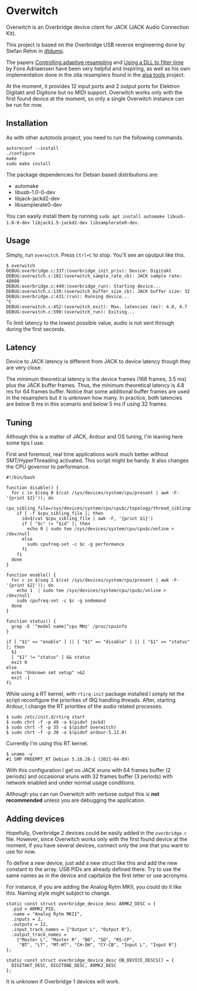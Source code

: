 # Overwitch

Overwitch is an Overbridge device client for JACK (JACK Audio Connection Kit).

This project is based on the Overbridge USB reverse engineering done by Stefan Rehm in [dtdump](https://github.com/droelfdroelf/dtdump).

The papers [Controlling adaptive resampling](https://kokkinizita.linuxaudio.org/papers/adapt-resamp.pdf) and [Using a DLL to filter time](https://kokkinizita.linuxaudio.org/papers/usingdll.pdf) by Fons Adriaensen have been very helpful and inspiring, as well as his own implementation done in the zita resamplers found in the [alsa tools](https://github.com/jackaudio/tools) project.

At the moment, it provides 12 input ports and 2 output ports for Elektron Digitakt and Digitone but no MIDI support. Overwitch works only with the first found device at the moment, so only a single Overwitch instance can be run for now.

## Installation

As with other autotools project, you need to run the following commands.

```
autoreconf --install
./configure
make
sudo make install
```

The package dependencies for Debian based distributions are:
- automake
- libusb-1.0-0-dev
- libjack-jackd2-dev
- libsamplerate0-dev

You can easily install them by running `sudo apt install automake libusb-1.0-0-dev libjack1.5-jackd2-dev libsamplerate0-dev`.

## Usage

Simply, run `overwitch`. Press `Ctrl+C` to stop. You'll see an oputput like this.

```
$ overwitch
DEBUG:overbridge.c:337:(overbridge_init_priv): Device: Digitakt
DEBUG:overwitch.c:102:(overwitch_sample_rate_cb): JACK sample rate: 48000
DEBUG:overbridge.c:449:(overbridge_run): Starting device...
DEBUG:overwitch.c:130:(overwitch_buffer_size_cb): JACK buffer size: 32
DEBUG:overbridge.c:431:(run): Running device...
^C
DEBUG:overwitch.c:452:(overwitch_exit): Max. latencies (ms): 4.8, 4.7
DEBUG:overwitch.c:590:(overwitch_run): Exiting...
```

To limit latency to the lowest possible value, audio is not sent through during the first seconds.

## Latency

Device to JACK latency is different from JACK to device latency though they are very close.

The minimum theoretical latency is the device frames (168 frames, 3.5 ms) plus the JACK buffer frames. Thus, the minimum theoretical latency is 4.8 ms for 64 frames buffer. Notice that some additional buffer frames are used in the resamplers but it is unknown how many. In practice, both latencies are below 6 ms in this scenario and below 5 ms if using 32 frames.

## Tuning

Although this is a matter of JACK, Ardour and OS tuning, I'm leaving here some tips I use.

First and foremost, real time applications work much better without SMT/HyperThreading activated. This script might be handy. It also changes the CPU governor to performance.

```
#!/bin/bash

function disable() {
  for c in $(seq 0 $(cat /sys/devices/system/cpu/present | awk -F- '{print $2}')); do
    cpu_sibling_file=/sys/devices/system/cpu/cpu$c/topology/thread_siblings_list
    if [ -f $cpu_sibling_file ]; then
      id=$(cat $cpu_sibling_file | awk -F, '{print $1}')
      if [ "$c" != "$id" ]; then
        echo 0 | sudo tee /sys/devices/system/cpu/cpu$c/online > /dev/null
      else
        sudo cpufreq-set -c $c -g performance
      fi
    fi
  done
}

function enable() {
  for c in $(seq 1 $(cat /sys/devices/system/cpu/present | awk -F- '{print $2}')); do
    echo 1  | sudo tee /sys/devices/system/cpu/cpu$c/online > /dev/null
    sudo cpufreq-set -c $c -g ondemand
  done
}

function status() {
  grep -E '^model name|^cpu MHz' /proc/cpuinfo
}

if [ "$1" == "enable" ] || [ "$1" == "disable" ] || [ "$1" == "status" ]; then
  $1
  [ "$1" != "status" ] && status
  exit 0
else
  echo "Unknown smt setup" >&2
  exit -1
fi
```

While using a RT kernel, with `rtirq-init` package installed I simply let the script reconfigure the priorities of IRQ handling threads. After, starting Ardour, I change the RT priorities of the audio related processes.

```
$ sudo /etc/init.d/rtirq start
$ sudo chrt -f -p 40 -a $(pidof jackd)
$ sudo chrt -f -p 35 -a $(pidof overwitch)
$ sudo chrt -f -p 30 -a $(pidof ardour-5.12.0)
```

Currently I'm using this RT kernel.

```
$ uname -v
#1 SMP PREEMPT_RT Debian 5.10.28-1 (2021-04-09)
```

With this configuration I get no JACK xruns with 64 frames buffer (2 periods) and occasional xruns with 32 frames buffer (3 periods) with network enabled and under normal usage conditions.

Although you can run Overwitch with verbose output this is **not recommended** unless you are debugging the application.

## Adding devices

Hopefully, Overbridge 2 devices could be easily added in the `overbridge.c` file. However, since Overwitch works only with the first found device at the moment, if you have several devices, connect only the one that you want to use for now.

To define a new device, just add a new struct like this and add the new constant to the array. USB PIDs are already defined there. Try to use the same names as in the device and capitalize the first letter or use acronyms.

For instance, if you are adding the Analog Rytm MKII, you could do it like this. Naming style might subject to change.

```
static const struct overbridge_device_desc ARMK2_DESC = {
  .pid = ARMK2_PID,
  .name = "Analog Rytm MKII",
  .inputs = 2,
  .outputs = 12,
  .input_track_names = {"Output L", "Output R"},
  .output_track_names =
    {"Master L", "Master R", "BD", "SD", "RS-CP",
     "BT", "LT", "MT-HT", "CH-OH", "CY-CB", "Input L", "Input R"}
};

static const struct overbridge_device_desc OB_DEVICE_DESCS[] = {
  DIGITAKT_DESC, DIGITONE_DESC, ARMK2_DESC
};
```

It is unknown if Overbridge 1 devices will work.

